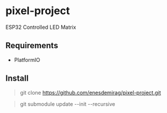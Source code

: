 # pixel-project
ESP32 Controlled LED Matrix

## Requirements

- PlatformIO

## Install

> git clone https://github.com/enesdemirag/pixel-project.git

> git submodule update --init --recursive
